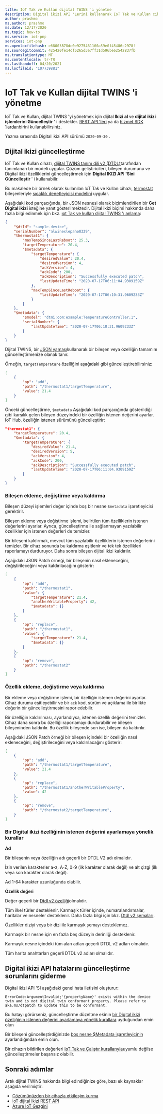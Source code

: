 ```yaml
---
title: IoT Tak ve Kullan dijital TWINS 'i yönetme
description: Digital ikizi API 'Lerini kullanarak IoT Tak ve Kullan cihazını yönetme
author: prashmo
ms.author: prashmo
ms.date: 12/17/2020
ms.topic: how-to
ms.service: iot-pnp
services: iot-pnp
ms.openlocfilehash: e68003878dc0e9275461100a59e0f45486c2978f
ms.sourcegitcommit: 425420fe14cf5265d3e7ff31d596be62542837fb
ms.translationtype: MT
ms.contentlocale: tr-TR
ms.lasthandoff: 04/20/2021
ms.locfileid: "107739881"
---
```

# <a name="manage-iot-plug-and-play-digital-twins"></a>IoT Tak ve Kullan dijital TWINS 'i yönetme

IoT Tak ve Kullan, dijital TWINS 'yi yönetmek için dijital **Ikizi al** ve **dijital ikizi işlemlerini Güncelleştir** ' i destekler. [REST API 'leri](/rest/api/iothub/service/digitaltwin) ya da [hizmet SDK 'lardan](libraries-sdks.md)birini kullanabilirsiniz.

Yazma sırasında Digital ikizi API sürümü `2020-09-30` .

## <a name="update-a-digital-twin"></a>Dijital ikizi güncelleştirme

IoT Tak ve Kullan cihazı, [dijital TWINS tanım dili v2 (DTDL)](https://github.com/Azure/opendigitaltwins-dtdl)tarafından tanımlanan bir modeli uygular. Çözüm geliştiricileri, bileşen durumunu ve Digital ikizi özelliklerini güncelleştirmek için **Digital IKIZI API 'Sini Güncelleştir** ' i kullanabilir.

Bu makalede bir örnek olarak kullanılan IoT Tak ve Kullan cihazı, [termostat](https://github.com/Azure/opendigitaltwins-dtdl/blob/master/DTDL/v2/samples/Thermostat.json) bileşenleriyle [sıcaklık denetleyicisi modelini](https://github.com/Azure/opendigitaltwins-dtdl/blob/master/DTDL/v2/samples/TemperatureController.json) uygular.

Aşağıdaki kod parçacığında, bir JSON nesnesi olarak biçimlendirilen bir **Get Digital ikizi** isteğine yanıt gösterilmektedir. Dijital ikizi biçimi hakkında daha fazla bilgi edinmek için bkz. [ıot Tak ve kullan dijital TWINS 'ı anlama](./concepts-digital-twin.md#digital-twin-example):

```json
{
    "$dtId": "sample-device",
    "serialNumber": "alwinexlepaho8329",
    "thermostat1": {
        "maxTempSinceLastReboot": 25.3,
        "targetTemperature": 20.4,
        "$metadata": {
            "targetTemperature": {
                "desiredValue": 20.4,
                "desiredVersion": 4,
                "ackVersion": 4,
                "ackCode": 200,
                "ackDescription": "Successfully executed patch",
                "lastUpdateTime": "2020-07-17T06:11:04.9309159Z"
            },
            "maxTempSinceLastReboot": {
                "lastUpdateTime": "2020-07-17T06:10:31.9609233Z"
            }
        }
    },
    "$metadata": {
        "$model": "dtmi:com:example:TemperatureController;1",
        "serialNumber": {
            "lastUpdateTime": "2020-07-17T06:10:31.9609233Z"
        }
    }
}
```

Dijital TWINS, bir [JSON yaması](http://jsonpatch.com/)kullanarak bir bileşen veya özelliğin tamamını güncelleştirmenize olanak tanır.

Örneğin, `targetTemperature` özelliğini aşağıdaki gibi güncelleştirebilirsiniz:

```json
[
    {
        "op": "add",
        "path": "/thermostat1/targetTemperature",
        "value": 21.4
    }
]
```

Önceki güncelleştirme, `$metadata` Aşağıdaki kod parçacığında gösterildiği gibi karşılık gelen bileşen düzeyindeki bir özelliğin istenen değerini ayarlar. IoT Hub, özelliğin istenen sürümünü güncelleştirir:

```json
"thermostat1": {
    "targetTemperature": 20.4,
    "$metadata": {
        "targetTemperature": {
            "desiredValue": 21.4,
            "desiredVersion": 5,
            "ackVersion": 4,
            "ackCode": 200,
            "ackDescription": "Successfully executed patch",
            "lastUpdateTime": "2020-07-17T06:11:04.9309159Z"
        }
    }
}
```

### <a name="add-replace-or-remove-a-component"></a>Bileşen ekleme, değiştirme veya kaldırma

Bileşen düzeyi işlemleri değer içinde boş bir nesne `$metadata` işaretleyicisi gerektirir.

Bileşen ekleme veya değiştirme işlemi, belirtilen tüm özelliklerin istenen değerlerini ayarlar. Ayrıca, güncelleştirme ile sağlanmayan yazılabilir özellikler için istenen değerleri de temizler.

Bir bileşeni kaldırmak, mevcut tüm yazılabilir özelliklerin istenen değerlerini temizler. Bir cihaz sonunda bu kaldırma eşitlenir ve tek tek özellikleri raporlamayı durduruyor. Daha sonra bileşen dijital ikizi kaldırılır.

Aşağıdaki JSON Patch örneği, bir bileşenin nasıl ekleneceğini, değiştirileceğini veya kaldırılacağını gösterir:

```json
[
    {
        "op": "add",
        "path": "/thermostat1",
        "value": {
            "targetTemperature": 21.4,
            "anotherWritableProperty": 42,
            "$metadata": {}
        }
    },
    {
        "op": "replace",
        "path": "/thermostat1",
        "value": {
            "targetTemperature": 21.4,
            "$metadata": {}
        }
    },
    {
        "op": "remove",
        "path": "/thermostat2"
    }
]
```

### <a name="add-replace-or-remove-a-property"></a>Özellik ekleme, değiştirme veya kaldırma

Bir ekleme veya değiştirme işlemi, bir özelliğin istenen değerini ayarlar. Cihaz durumu eşitleyebilir ve bir `ack` kod, sürüm ve açıklama ile birlikte değerin bir güncelleştirmesini rapor edebilir.

Bir özelliğin kaldırılması, ayarlandıysa, istenen özellik değerini temizler. Cihaz daha sonra bu özelliği raporlamayı durdurabilir ve bileşen bileşeninden kaldırılır. Bu özellik bileşende son ise, bileşen da kaldırılır.

Aşağıdaki JSON Patch örneği bir bileşen içindeki bir özelliğin nasıl ekleneceğini, değiştirileceğini veya kaldırılacağını gösterir:

```json
[
    {
        "op": "add",
        "path": "/thermostat1/targetTemperature",
        "value": 21.4
    },
    {
        "op": "replace",
        "path": "/thermostat1/anotherWritableProperty",
        "value": 42
    },
    {
        "op": "remove",
        "path": "/thermostat2/targetTemperature",
    }
]
```

### <a name="rules-for-setting-the-desired-value-of-a-digital-twin-property"></a>Bir Digital ikizi özelliğinin istenen değerini ayarlamaya yönelik kurallar

**Ad**

Bir bileşenin veya özelliğin adı geçerli bir DTDL V2 adı olmalıdır.

İzin verilen karakterler a-z, A-Z, 0-9 (ilk karakter olarak değil) ve alt çizgi (ilk veya son karakter olarak değil).

Ad 1-64 karakter uzunluğunda olabilir.

**Özellik değeri**

Değer geçerli bir [Dtdl v2 özelliği](https://github.com/Azure/opendigitaltwins-dtdl/blob/master/DTDL/v2/dtdlv2.md#property)olmalıdır.

Tüm ilkel türler desteklenir. Karmaşık türler içinde, numaralandırmalar, haritalar ve nesneler desteklenir. Daha fazla bilgi için bkz. [Dtdl v2 şemaları](https://github.com/Azure/opendigitaltwins-dtdl/blob/master/DTDL/v2/dtdlv2.md#schemas).

Özellikler diziyi veya bir dizi ile karmaşık şemayı desteklemez.

Karmaşık bir nesne için en fazla beş düzeyin derinliği desteklenir.

Karmaşık nesne içindeki tüm alan adları geçerli DTDL v2 adları olmalıdır.

Tüm harita anahtarları geçerli DTDL v2 adları olmalıdır.

## <a name="troubleshoot-update-digital-twin-api-errors"></a>Digital ikizi API hatalarını güncelleştirme sorunlarını giderme

Digital ikizi API 'SI aşağıdaki genel hata iletisini oluşturur:

`ErrorCode:ArgumentInvalid;'{propertyName}' exists within the device twin and is not digital twin conformant property. Please refer to aka.ms/dtpatch to update this to be conformant.`

Bu hatayı görürseniz, güncelleştirme düzeltme ekinin [bir Digital ikizi özelliğinin istenen değerini ayarlamaya yönelik kurallara](#rules-for-setting-the-desired-value-of-a-digital-twin-property) uyduğundan emin olun

Bir bileşeni güncelleştirdiğinizde [boş nesne $Metadata işaretleyicinin](#add-replace-or-remove-a-component) ayarlandığından emin olun.

Bir cihazın bildirilen değerleri [IoT Tak ve Çalıştır kurallarıyla](./concepts-convention.md#writable-properties)uyumlu değilse güncelleştirmeler başarısız olabilir.

## <a name="next-steps"></a>Sonraki adımlar

Artık dijital TWINS hakkında bilgi edindiğinize göre, bazı ek kaynaklar aşağıda verilmiştir:

- [Çözümünüzden bir cihazla etkileşim kurma](quickstart-service.md)
- [IoT dijital Ikizi REST API](/rest/api/iothub/service/digitaltwin)
- [Azure IoT Gezgini](howto-use-iot-explorer.md)
